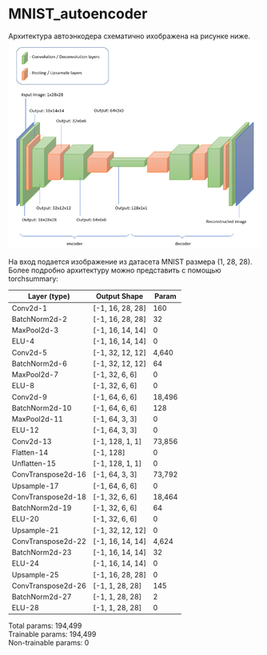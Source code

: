 # MNIST_autoencoder
Архитектура автоэнкодера схематично ихображена на рисунке ниже. 
<img src='https://github.com/JosephFrancisTribbiani/MNIST_autoencoder/blob/main/images/architecture.png'></img>

На вход подается изображение из датасета MNIST размера (1, 28, 28). Более подробно архитектуру можно представить с помощью torchsummary:

|Layer (type)|Output Shape|Param|
|---|---|---|
|Conv2d-1|[-1, 16, 28, 28]|160|
|BatchNorm2d-2|[-1, 16, 28, 28]|32|
|MaxPool2d-3|[-1, 16, 14, 14]|0|
|ELU-4|[-1, 16, 14, 14]|0|
|Conv2d-5|[-1, 32, 12, 12]|4,640|
|BatchNorm2d-6|[-1, 32, 12, 12]|64|
|MaxPool2d-7|[-1, 32, 6, 6]|0|
|ELU-8|[-1, 32, 6, 6]|0|
|Conv2d-9|[-1, 64, 6, 6]|18,496|
|BatchNorm2d-10|[-1, 64, 6, 6]|128|
|MaxPool2d-11|[-1, 64, 3, 3]|0|
|ELU-12|[-1, 64, 3, 3]|0|
|Conv2d-13|[-1, 128, 1, 1]|73,856|
|Flatten-14|[-1, 128]|0|
|Unflatten-15|[-1, 128, 1, 1]|0|
|ConvTranspose2d-16|[-1, 64, 3, 3]|73,792|
|Upsample-17|[-1, 64, 6, 6]|0|
|ConvTranspose2d-18|[-1, 32, 6, 6]|18,464|
|BatchNorm2d-19|[-1, 32, 6, 6]|64|
|ELU-20|[-1, 32, 6, 6]|0|
|Upsample-21|[-1, 32, 12, 12]|0|
|ConvTranspose2d-22|[-1, 16, 14, 14]|4,624|
|BatchNorm2d-23|[-1, 16, 14, 14]|32|
|ELU-24|[-1, 16, 14, 14]|0|
|Upsample-25|[-1, 16, 28, 28]|0|
|ConvTranspose2d-26|[-1, 1, 28, 28]|145|
|BatchNorm2d-27|[-1, 1, 28, 28]|2|
|ELU-28|[-1, 1, 28, 28]|0|

Total params: 194,499  
Trainable params: 194,499  
Non-trainable params: 0  

